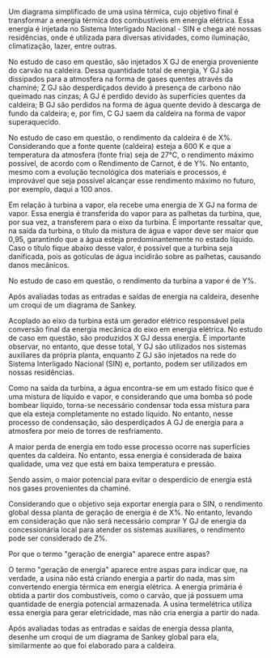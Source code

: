 Um diagrama simplificado de uma usina térmica, cujo objetivo final é transformar a energia térmica dos combustíveis em energia elétrica. Essa energia é injetada no Sistema Interligado Nacional - SIN e chega até nossas residências, onde é utilizada para diversas atividades, como iluminação, climatização, lazer, entre outras.

No estudo de caso em questão, são injetados X GJ de energia proveniente do carvão na caldeira. Dessa quantidade total de energia, Y GJ são dissipados para a atmosfera na forma de gases quentes através da chaminé; Z GJ são desperdiçados devido à presença de carbono não queimado nas cinzas; A GJ é perdido devido às superfícies quentes da caldeira; B GJ são perdidos na forma de água quente devido à descarga de fundo da caldeira; e, por fim, C GJ saem da caldeira na forma de vapor superaquecido.

No estudo de caso em questão, o rendimento da caldeira é de X%.
Considerando que a fonte quente (caldeira) esteja a 600 K e que a temperatura da atmosfera (fonte fria) seja de 27°C, o rendimento máximo possível, de acordo com o Rendimento de Carnot, é de Y%. No entanto, mesmo com a evolução tecnológica dos materiais e processos, é improvável que seja possível alcançar esse rendimento máximo no futuro, por exemplo, daqui a 100 anos.

Em relação à turbina a vapor, ela recebe uma energia de X GJ na forma de vapor. Essa energia é transferida do vapor para as palhetas da turbina, que, por sua vez, a transferem para o eixo da turbina. É importante ressaltar que, na saída da turbina, o título da mistura de água e vapor deve ser maior que 0,95, garantindo que a água esteja predominantemente no estado líquido. Caso o título fique abaixo desse valor, é possível que a turbina seja danificada, pois as gotículas de água incidirão sobre as palhetas, causando danos mecânicos.

No estudo de caso em questão, o rendimento da turbina a vapor é de Y%.

Após avaliadas todas as entradas e saídas de energia na caldeira, desenhe um croqui de um diagrama de Sankey.

Acoplado ao eixo da turbina está um gerador elétrico responsável pela conversão final da energia mecânica do eixo em energia elétrica. No estudo de caso em questão, são produzidos X GJ dessa energia. É importante observar, no entanto, que desse total, Y GJ são utilizados nos sistemas auxiliares da própria planta, enquanto Z GJ são injetados na rede do Sistema Interligado Nacional (SIN) e, portanto, podem ser utilizados em nossas residências.

Como na saída da turbina, a água encontra-se em um estado físico que é uma mistura de líquido e vapor, e considerando que uma bomba só pode bombear líquido, torna-se necessário condensar toda essa mistura para que ela esteja completamente no estado líquido. No entanto, nesse processo de condensação, são desperdiçados A GJ de energia para a atmosfera por meio de torres de resfriamento.

A maior perda de energia em todo esse processo ocorre nas superfícies quentes da caldeira. No entanto, essa energia é considerada de baixa qualidade, uma vez que está em baixa temperatura e pressão.

Sendo assim, o maior potencial para evitar o desperdício de energia está nos gases provenientes da chaminé.

Considerando que o objetivo seja exportar energia para o SIN, o rendimento global dessa planta de geração de energia é de X%. No entanto, levando em consideração que não será necessário comprar Y GJ de energia da concessionária local para atender os sistemas auxiliares, o rendimento pode ser considerado de Z%.

Por que o termo "geração de energia" aparece entre aspas?

O termo "geração de energia" aparece entre aspas para indicar que, na verdade, a usina não está criando energia a partir do nada, mas sim convertendo energia térmica em energia elétrica. A energia primária é obtida a partir dos combustíveis, como o carvão, que já possuem uma quantidade de energia potencial armazenada. A usina termelétrica utiliza essa energia para gerar eletricidade, mas não cria energia a partir do nada.

Após avaliadas todas as entradas e saídas de energia dessa planta, desenhe um croqui de um diagrama de Sankey global para ela, similarmente ao que foi elaborado para a caldeira.
